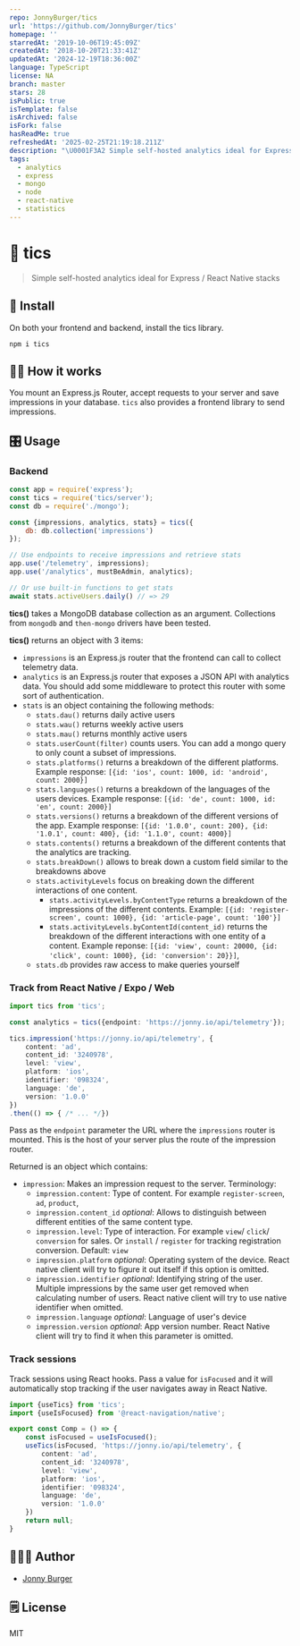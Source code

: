 ```yaml
---
repo: JonnyBurger/tics
url: 'https://github.com/JonnyBurger/tics'
homepage: ''
starredAt: '2019-10-06T19:45:09Z'
createdAt: '2018-10-20T21:33:41Z'
updatedAt: '2024-12-19T18:36:00Z'
language: TypeScript
license: NA
branch: master
stars: 28
isPublic: true
isTemplate: false
isArchived: false
isFork: false
hasReadMe: true
refreshedAt: '2025-02-25T21:19:18.211Z'
description: "\U0001F3A2 Simple self-hosted analytics ideal for Express / React Native stacks"
tags:
  - analytics
  - express
  - mongo
  - node
  - react-native
  - statistics
---
```


# 🎢  tics
> Simple self-hosted analytics ideal for Express / React Native stacks

## 🚥 Install

On both your frontend and backend, install the tics library.

```
npm i tics
```

## 🤹🏼‍  How it works
You mount an Express.js Router, accept requests to your server and save impressions in your database. `tics` also provides a frontend library to send impressions. 

## 🎛 Usage
### Backend

```js
const app = require('express');
const tics = require('tics/server');
const db = require('./mongo');

const {impressions, analytics, stats} = tics({
    db: db.collection('impressions')
});

// Use endpoints to receive impressions and retrieve stats
app.use('/telemetry', impressions);
app.use('/analytics', mustBeAdmin, analytics);

// Or use built-in functions to get stats
await stats.activeUsers.daily() // => 29
```

**tics()** takes a MongoDB database collection as an argument. Collections from `mongodb` and `then-mongo` drivers have been tested.

**tics()** returns an object with 3 items:

- `impressions` is an Express.js router that the frontend can call to collect telemetry data.
- `analytics` is an Express.js router that exposes a JSON API with analytics data. You should add some middleware to protect this router with some sort of authentication.
- `stats` is an object containing the following methods:
    - `stats.dau()` returns daily active users
    - `stats.wau()` returns weekly active users
    - `stats.mau()` returns monthly active users
    - `stats.userCount(filter)` counts users. You can add a mongo query to only count a subset of impressions.
    - `stats.platforms()` returns a breakdown of the different platforms. Example response: `[{id: 'ios', count: 1000, id: 'android', count: 2000}]`
    - `stats.languages()` returns a breakdown of the languages of the users devices. Example response: `[{id: 'de', count: 1000, id: 'en', count: 2000}]`
    - `stats.versions()` returns a breakdown of the different versions of the app. Example response: `[{id: '1.0.0', count: 200}, {id: '1.0.1', count: 400}, {id: '1.1.0', count: 4000}]`
    - `stats.contents()` returns a breakdown of the different contents that the analytics are tracking.
    - `stats.breakDown()` allows to break down a custom field similar to the breakdowns above
    - `stats.activityLevels` focus on breaking down the different interactions of one content.
        - `stats.activityLevels.byContentType` returns a breakdown of the impressions of the different contents. Example: `[{id: 'register-screen', count: 1000}, {id: 'article-page', count: '100'}]`
        - `stats.activityLevels.byContentId(content_id)` returns the breakdown of the different interactions with one entity of a content. Example reponse: `[{id: 'view', count: 20000, {id: 'click', count: 1000}, {id: 'conversion': 20}}]`,
    - `stats.db` provides raw access to make queries yourself

### Track from React Native / Expo / Web

```ts
import tics from 'tics';

const analytics = tics({endpoint: 'https://jonny.io/api/telemetry'});

tics.impression('https://jonny.io/api/telemetry', {
    content: 'ad',
    content_id: '3240978',
    level: 'view',
    platform: 'ios',
    identifier: '098324',
    language: 'de',
    version: '1.0.0'
})
.then(() => { /* ... */})
```

Pass as the `endpoint` parameter the URL where the `impressions` router is mounted. This is the host of your server plus the route of the impression router.

Returned is an object which contains: 

- `impression`: Makes an impression request to the server. Terminology:
    - `impression.content`: Type of content. For example `register-screen`, `ad`, `product`,
    - `impression.content_id` *optional*: Allows to distinguish between different entities of the same content type.
    - `impression.level`: Type of interaction. For example `view`/ `click`/ `conversion` for sales. Or `install` / `register` for tracking registration conversion. Default: `view`
    - `impression.platform` *optional*: Operating system of the device. React native client will try to figure it out itself if this option is omitted.
    - `impression.identifier` *optional*: Identifying string of the user. Multiple impressions by the same user get removed when calculating number of users. React native client will try to use native identifier when omitted.
    - `impression.language` *optional*: Language of user's device
    - `impression.version` *optional*: App version number. React Native client will try to find it when this parameter is omitted.
    
### Track sessions

Track sessions using React hooks. Pass a value for `isFocused` and it will automatically stop tracking if the user navigates away in React Native.

```ts
import {useTics} from 'tics';
import {useIsFocused} from '@react-navigation/native';

export const Comp = () => {
    const isFocused = useIsFocused();
    useTics(isFocused, 'https://jonny.io/api/telemetry', {
        content: 'ad',
        content_id: '3240978',
        level: 'view',
        platform: 'ios',
        identifier: '098324',
        language: 'de',
        version: '1.0.0'
    })
    return null;
}
```

## 👨🏻‍💻 Author

* [Jonny Burger](https://jonny.io)

## 🗒 License
MIT
